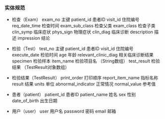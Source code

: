 ### 实体规范
* 检查（Exam）
exam_no 主键
patient_id 患者ID
visit_id 住院编号
req_date_time 检查时间
exam_sub_class 检查父类
exam_class 检查子类
clin_symp 临床症状
phys_sign 物理症状
clin_diag 临床诊断
description 描述
impression 结论

* 检验（Test）
test_no 主键
patient_id 患者ID
visit_id 住院编号
execute_date 检验时间
age 年龄
relevant_clinic_diag 相关临床诊断结果
specimen 检验样本
item_name 检验项目名 （String数组）
test_result 检验结果 （TestResult对象数组）

* 检验结果（TestResult）
print_order 打印顺序
report_item_name 指标名称
result 结果
units 单位
abnormal_indicator 正常情况
normal_value 参考值

* 患者（patient）
patient_id 患者ID
patient_name 姓名
sex 性别
date_of_birth 出生日期

* 用户（user）
user 用户名
password 密码
email 邮箱
